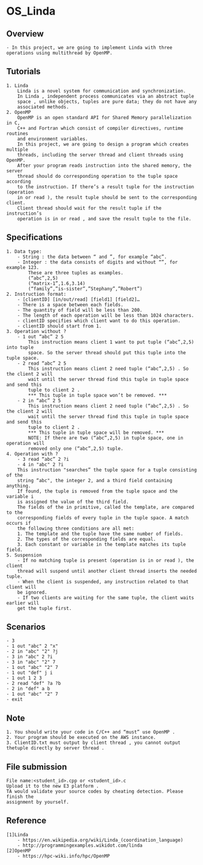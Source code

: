 # OS_Linda
## Overview
	- In this project, we are going to implement Linda with three operations using multithread by OpenMP.

## Tutorials
	1. Linda
		Linda is a novel system for communication and synchronization.
		In Linda , independent process communicates via an abstract tuple
		space , unlike objects, tuples are pure data; they do not have any
		associated methods.
	2. OpenMP
		OpenMP is an open standard API for Shared Memory parallelization in C,
		C++ and Fortran which consist of compiler directives, runtime routines
		and environment variables.
		In this project, we are going to design a program which creates multiple
		threads, including the server thread and client threads using OpenMP.
		After your program reads instruction into the shared memory, the server
		thread should do corresponding operation to the tuple space according
		to the instruction. If there’s a result tuple for the instruction (operation
		in or read ), the result tuple should be sent to the corresponding client.
		Client thread should wait for the result tuple if the instruction’s
		operation is in or read , and save the result tuple to the file.

## Specifications
	1. Data type:
		- String : the data between “ and ”, for example “abc”.
		- Integer : the data consists of digits and without “”, for example 123.
			These are three tuples as examples.
			(“abc”,2,5)
			(“matrix-1”,1.6,3.14)
			(“family”,”is-sister”,”Stephany”,”Robert”)
	2. Instruction format:
		- [clientID] [in/out/read] [field1] [field2]…
		- There is a space between each fields.
		- The quantity of field will be less than 200.
		- The length of each operation will be less than 1024 characters.
		- clientID specifies which client want to do this operation.
		- clientID should start from 1.
	3. Operation without ?
		- 1 out “abc” 2 5
			This instruction means client 1 want to put tuple (“abc”,2,5) into tuple
			space. So the server thread should put this tuple into the tuple space.
		- 2 read “abc” 2 5
			This instruction means client 2 need tuple (“abc”,2,5) . So the client 2 will
			wait until the server thread find this tuple in tuple space and send this
			tuple to client 2 .
			*** This tuple in tuple space won’t be removed. ***
		- 2 in “abc” 2 5
			This instruction means client 2 need tuple (“abc”,2,5) . So the client 2 will
			wait until the server thread find this tuple in tuple space and send this
			tuple to client 2 .
			*** This tuple in tuple space will be removed. ***
			NOTE: If there are two (“abc”,2,5) in tuple space, one in operation will
			removed only one (“abc”,2,5) tuple.
	4. Operation with ?
		- 3 read “abc” 2 ?i
		- 4 in "abc" 2 ?i
		This instruction "searches” the tuple space for a tuple consisting of the
		string “abc", the integer 2, and a third field containing anything.
		If found, the tuple is removed from the tuple space and the variable i
		is assigned the value of the third field.
		The fields of the in primitive, called the template, are compared to the
		corresponding fields of every tuple in the tuple space. A match occurs if
		the following three conditions are all met:
		1. The template and the tuple have the same number of fields.
		2. The types of the corresponding fields are equal.
		3. Each constant or variable in the template matches its tuple field.
	5. Suspension
		- If no matching tuple is present (operation is in or read ), the client
		thread will suspend until another client thread inserts the needed tuple.
		- When the client is suspended, any instruction related to that client will
		be ignored.
		- If two clients are waiting for the same tuple, the client waits earlier will
		get the tuple first.

## Scenarios
	- 3
	- 1 out "abc" 2 "x"
	- 2 in "abc" "2" ?j
	- 3 in "abc" 2 ?i
	- 3 in "abc" "2" 7
	- 1 out "abc" "2" 7
	- 1 out "def" j i
	- 1 out 1 2 3
	- 2 read "def" ?a ?b
	- 2 in "def" a b
	- 1 out "abc" "2" 7
	- exit

## Note
	1. You should write your code in C/C++ and “must” use OpenMP .
	2. Your program should be executed on the AWS instance.
	3. ClientID.txt must output by client thread , you cannot output thetuple directly by server thread .

## File submission
	File name:<student_id>.cpp or <student_id>.c
	Upload it to the new E3 platform .
	TA would validate your source codes by cheating detection. Please finish the
	assignment by yourself.

## Reference
	[1]Linda
		- https://en.wikipedia.org/wiki/Linda_(coordination_language)
		- http://programmingexamples.wikidot.com/linda
	[2]OpenMP
		- https://hpc-wiki.info/hpc/OpenMP